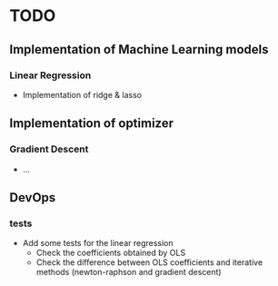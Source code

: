# TODO 

## Implementation of Machine Learning models 

### Linear Regression 
- Implementation of ridge & lasso 

## Implementation of optimizer 

### Gradient Descent 
- ...

## DevOps 

### tests 
- Add some tests for the linear regression 
    - Check the coefficients obtained by OLS 
    - Check the difference between OLS coefficients and iterative methods (newton-raphson and gradient descent)


